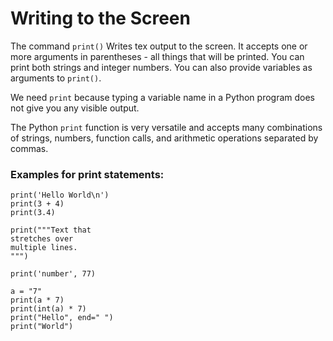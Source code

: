 
# Writing to the Screen

The command `print()` Writes tex output to the screen. It accepts one or more arguments in parentheses - all things that will be printed. You can print both strings and integer numbers. You can also provide variables as arguments to `print()`.

We need `print` because typing a variable name in a Python program does not give you any visible output.

The Python `print` function is very versatile and accepts many combinations of strings, numbers, function calls, and arithmetic operations separated by commas.

### Examples for print statements: 

    print('Hello World\n')
    print(3 + 4)
    print(3.4)

    print("""Text that 
    stretches over 
    multiple lines.
    """)

    print('number', 77)

    a = "7"
    print(a * 7)
    print(int(a) * 7)
    print("Hello", end=" ")
    print("World")
